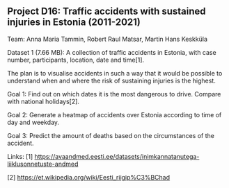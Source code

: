 Project D16: Traffic accidents with sustained injuries in Estonia (2011-2021)
---

Team: Anna Maria Tammin, Robert Raul Matsar, Martin Hans Keskküla

Dataset 1 (7.66 MB): A collection of traffic accidents in Estonia, with case number, participants, location, date and time[1].

The plan is to visualise accidents in such a way that it would be possible to understand when and where the risk of sustaining injuries is the highest.

Goal 1: Find out on which dates it is the most dangerous to drive. Compare with national holidays[2].

Goal 2: Generate a heatmap of accidents over Estonia according to time of day and weekday.

Goal 3: Predict the amount of deaths based on the circumstances of the accident.

Links:
[1] https://avaandmed.eesti.ee/datasets/inimkannatanutega-liiklusonnetuste-andmed

[2] https://et.wikipedia.org/wiki/Eesti_riigip%C3%BChad
